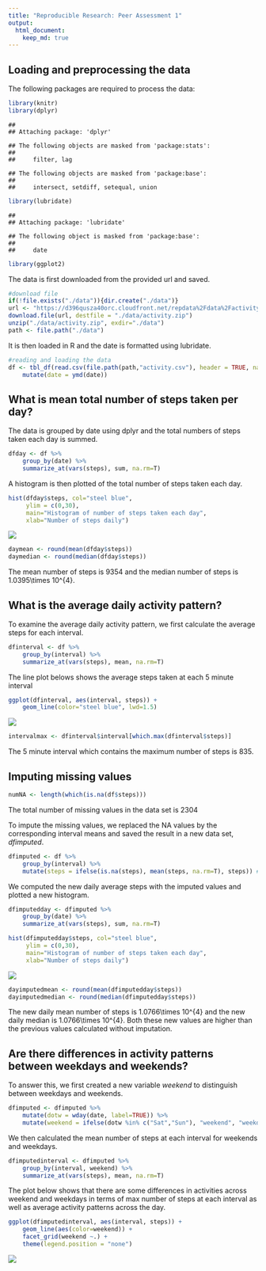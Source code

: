 ```yaml
---
title: "Reproducible Research: Peer Assessment 1"
output: 
  html_document:
    keep_md: true
---
```


## Loading and preprocessing the data

The following packages are required to process the data: 

```r
library(knitr)
library(dplyr)
```

```
## 
## Attaching package: 'dplyr'
```

```
## The following objects are masked from 'package:stats':
## 
##     filter, lag
```

```
## The following objects are masked from 'package:base':
## 
##     intersect, setdiff, setequal, union
```

```r
library(lubridate)
```

```
## 
## Attaching package: 'lubridate'
```

```
## The following object is masked from 'package:base':
## 
##     date
```

```r
library(ggplot2)
```

The data is first downloaded from the provided url and saved. 

```r
#download file
if(!file.exists("./data")){dir.create("./data")}
url <- "https://d396qusza40orc.cloudfront.net/repdata%2Fdata%2Factivity.zip"
download.file(url, destfile = "./data/activity.zip")
unzip("./data/activity.zip", exdir="./data")
path <- file.path("./data")
```

It is then loaded in R and the date is formatted using lubridate.

```r
#reading and loading the data
df <- tbl_df(read.csv(file.path(path,"activity.csv"), header = TRUE, na.strings = "NA")) %>%
    mutate(date = ymd(date))
```

## What is mean total number of steps taken per day?
The data is grouped by date using dplyr and the total numbers of steps taken each day is summed. 

```r
dfday <- df %>%
    group_by(date) %>%
    summarize_at(vars(steps), sum, na.rm=T)
```

A histogram is then plotted of the total number of steps taken each day. 

```r
hist(dfday$steps, col="steel blue", 
     ylim = c(0,30),
     main="Histogram of number of steps taken each day", 
     xlab="Number of steps daily")
```

![](PA1_template_files/figure-html/histogram-1.png)<!-- -->


```r
daymean <- round(mean(dfday$steps))
daymedian <- round(median(dfday$steps))
```
The mean number of steps is 9354 and the median number of steps is 1.0395\times 10^{4}.

## What is the average daily activity pattern?
To examine the average daily activity pattern, we first calculate the average steps for each interval.

```r
dfinterval <- df %>%
    group_by(interval) %>%
    summarize_at(vars(steps), mean, na.rm=T)
```

The line plot belows shows the average steps taken at each 5 minute interval

```r
ggplot(dfinterval, aes(interval, steps)) + 
    geom_line(color="steel blue", lwd=1.5)
```

![](PA1_template_files/figure-html/unnamed-chunk-7-1.png)<!-- -->


```r
intervalmax <- dfinterval$interval[which.max(dfinterval$steps)]
```
The 5 minute interval which contains the maximum number of steps is 835.

## Imputing missing values


```r
numNA <- length(which(is.na(df$steps)))
```
The total number of missing values in the data set is 2304

To impute the missing values, we replaced the NA values by the corresponding interval means and saved the result in a new data set, *dfimputed*.

```r
dfimputed <- df %>%
    group_by(interval) %>%
    mutate(steps = ifelse(is.na(steps), mean(steps, na.rm=T), steps)) #replacing NA by respective interval means
```
We computed the new daily average steps with the imputed values and plotted a new histogram. 

```r
dfimputedday <- dfimputed %>%
    group_by(date) %>%
    summarize_at(vars(steps), sum, na.rm=T)

hist(dfimputedday$steps, col="steel blue", 
     ylim = c(0,30),
     main="Histogram of number of steps taken each day", 
     xlab="Number of steps daily")
```

![](PA1_template_files/figure-html/unnamed-chunk-11-1.png)<!-- -->


```r
dayimputedmean <- round(mean(dfimputedday$steps))
dayimputedmedian <- round(median(dfimputedday$steps))
```
The new daily mean number of steps is 1.0766\times 10^{4} and the new daily median is 1.0766\times 10^{4}. Both these new values are higher than the previous values calculated without imputation. 

## Are there differences in activity patterns between weekdays and weekends?
To answer this, we first created a new variable *weekend* to distinguish between weekdays and weekends. 

```r
dfimputed <- dfimputed %>%
    mutate(dotw = wday(date, label=TRUE)) %>%
    mutate(weekend = ifelse(dotw %in% c("Sat","Sun"), "weekend", "weekday"))
```
We then calculated the mean number of steps at each interval for weekends and weekdays. 

```r
dfimputedinterval <- dfimputed %>%
    group_by(interval, weekend) %>%
    summarize_at(vars(steps), mean, na.rm=T)
```
The plot below shows that there are some differences in activities across weekend and weekdays in terms of max number of steps at each interval as well as average activity patterns across the day. 

```r
ggplot(dfimputedinterval, aes(interval, steps)) +
    geom_line(aes(color=weekend)) +
    facet_grid(weekend ~.) +
    theme(legend.position = "none") 
```

![](PA1_template_files/figure-html/unnamed-chunk-15-1.png)<!-- -->

